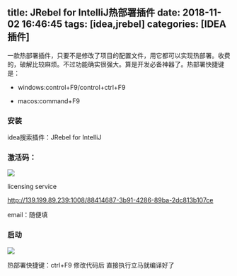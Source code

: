 title: JRebel for IntelliJ热部署插件
date: 2018-11-02 16:46:45
tags: [idea,jrebel]
categories: [IDEA插件]
---
一款热部署插件，只要不是修改了项目的配置文件，用它都可以实现热部署。收费的，破解比较麻烦。不过功能确实很强大。算是开发必备神器了。热部署快捷键是：

* windows:control+F9/control+ctrl+F9

* macos:command+F9

<!--more-->

### 安装

idea搜索插件：JRebel for IntelliJ

### 激活码：

![](/images/jrb.png)

licensing service

http://139.199.89.239:1008/88414687-3b91-4286-89ba-2dc813b107ce

email：随便填

### 启动

![](/images/jrb-debug.png)

热部署快捷键：ctrl+F9 修改代码后 直接执行立马就编译好了